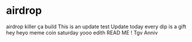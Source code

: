 # airdrop
airdrop killer
ça build
This is an update
test
Update today
every dip is a gift
hey
heyo
meme coin
saturday
yooo
edith
READ ME !
Tgv
Anniv
